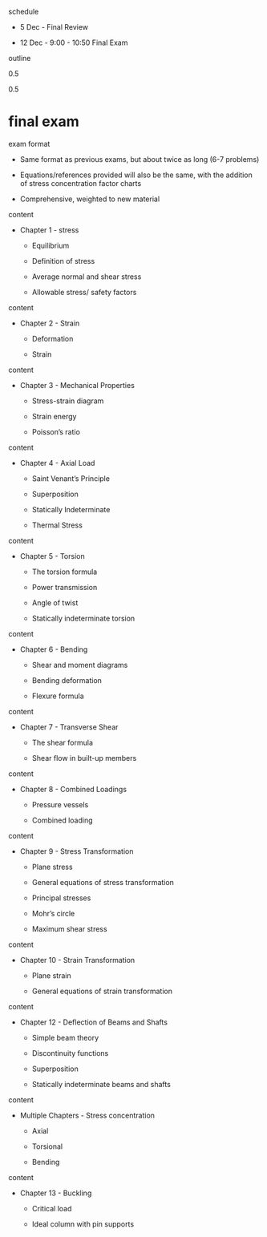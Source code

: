 <span>schedule</span>

-   5 Dec - Final Review

-   12 Dec - 9:00 - 10:50 Final Exam

<span>outline</span>

<span>0.5</span>

<span>0.5</span>

final exam
==========

<span>exam format</span>

-   Same format as previous exams, but about twice as long (6-7 problems)

-   Equations/references provided will also be the same, with the addition of stress concentration factor charts

-   Comprehensive, weighted to new material

<span>content</span>

-   Chapter 1 - stress

    -   Equilibrium

    -   Definition of stress

    -   Average normal and shear stress

    -   Allowable stress/ safety factors

<span>content</span>

-   Chapter 2 - Strain

    -   Deformation

    -   Strain

<span>content</span>

-   Chapter 3 - Mechanical Properties

    -   Stress-strain diagram

    -   Strain energy

    -   Poisson’s ratio

<span>content</span>

-   Chapter 4 - Axial Load

    -   Saint Venant’s Principle

    -   Superposition

    -   Statically Indeterminate

    -   Thermal Stress

<span>content</span>

-   Chapter 5 - Torsion

    -   The torsion formula

    -   Power transmission

    -   Angle of twist

    -   Statically indeterminate torsion

<span>content</span>

-   Chapter 6 - Bending

    -   Shear and moment diagrams

    -   Bending deformation

    -   Flexure formula

<span>content</span>

-   Chapter 7 - Transverse Shear

    -   The shear formula

    -   Shear flow in built-up members

<span>content</span>

-   Chapter 8 - Combined Loadings

    -   Pressure vessels

    -   Combined loading

<span>content</span>

-   Chapter 9 - Stress Transformation

    -   Plane stress

    -   General equations of stress transformation

    -   Principal stresses

    -   Mohr’s circle

    -   Maximum shear stress

<span>content</span>

-   Chapter 10 - Strain Transformation

    -   Plane strain

    -   General equations of strain transformation

<span>content</span>

-   Chapter 12 - Deflection of Beams and Shafts

    -   Simple beam theory

    -   Discontinuity functions

    -   Superposition

    -   Statically indeterminate beams and shafts

<span>content</span>

-   Multiple Chapters - Stress concentration

    -   Axial

    -   Torsional

    -   Bending

<span>content</span>

-   Chapter 13 - Buckling

    -   Critical load

    -   Ideal column with pin supports


